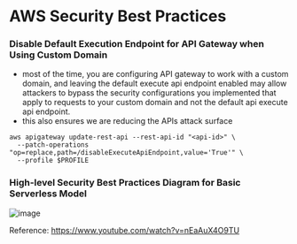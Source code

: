 # AWS Security Best Practices

### Disable Default Execution Endpoint for API Gateway when Using Custom Domain

- most of the time, you are configuring API gateway to work with a custom domain, and leaving the default execute api endpoint enabled may allow attackers to bypass the security configurations you implemented that apply to requests to your custom domain and not the default api execute api endpoint.
- this also ensures we are reducing the APIs attack surface

```console
aws apigateway update-rest-api --rest-api-id "<api-id>" \
  --patch-operations "op=replace,path=/disableExecuteApiEndpoint,value='True'" \
  --profile $PROFILE
```

### High-level Security Best Practices Diagram for Basic Serverless Model

![image](https://user-images.githubusercontent.com/44281620/188323412-ff3b3de0-4cc7-42ca-8d3d-dac94a55cbe4.png)

Reference: https://www.youtube.com/watch?v=nEaAuX4O9TU
